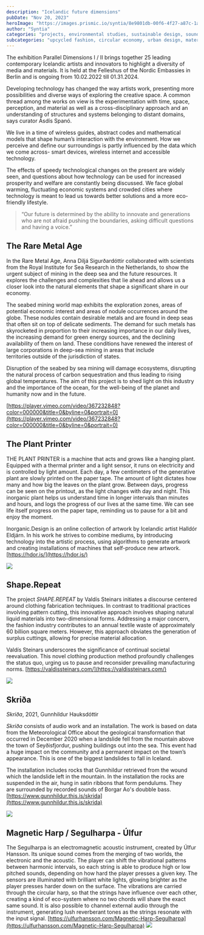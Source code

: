```yaml
---
description: "Icelandic future dimensions"
pubDate: "Nov 20, 2023"
heroImage: "https://images.prismic.io/syntia/8e9801db-00f6-4f27-a87c-1aafca357b20_20231119_155548.jpg?auto=compress,format"
author: "Syntia"
categories: "projects, environmental studies, sustainable design, sound studies"
subcategories: "upcycled fashion, circular economy, urban design, material design"
---
```


The exhibition Parallel Dimensions I / II brings together 25 leading
contemporary Icelandic artists and innovators to highlight a diversity of media
and materials. It is held at the Felleshus of the Nordic Embassies in Berlin and
is ongoing from 10.02.2022 till 01.31.2024.

Developing technology has changed the way artists work, presenting more
possibilities and diverse ways of exploring the creative space. A common thread
among the works on view is the experimentation with time, space, perception, and
material as well as a cross-disciplinary approach and an understanding of
structures and systems belonging to distant domains, says curator Ásdís Spanó.

We live in a time of wireless guides, abstract codes and mathematical models
that shape human’s interaction with the environment. How we perceive and define
our surroundings is partly influenced by the data which we come across- smart
devices, wireless internet and accessible technology.

The effects of speedy technological changes on the present are widely seen, and
questions about how technology can be used for increased prosperity and welfare
are constantly being discussed. We face global warming, fluctuating economic
systems and crowded cities where technology is meant to lead us towards better
solutions and a more eco-friendly lifestyle.

> “Our future is determined by the ability to innovate and generations who are
> not afraid pushing the boundaries, asking difficult questions and having a
> voice.”

## The Rare Metal Age

In the Rare Metal Age, Anna Diljá Sigurðardóttir collaborated with scientists
from the Royal Institute for Sea Research in the Netherlands, to show the urgent
subject of mining in the deep sea and the future resources. It explores the
challenges and complexities that lie ahead and allows us a closer look into the
natural elements that shape a significant share in our economy.

The seabed mining world map exhibits the exploration zones, areas of potential
economic interest and areas of nodule occurrences around the globe. These
nodules contain desirable metals and are found in deep seas that often sit on
top of delicate sediments. The demand for such metals has skyrocketed in
proportion to their increasing importance in our daily lives, the increasing
demand for green energy sources, and the declining availability of them on
land. These conditions have renewed the interest of large corporations
in deep-sea mining in areas that include territories outside of the jurisdiction
of states.

Disruption of the seabed by sea mining will damage ecosystems, disrupting
the natural process of carbon sequestration and thus leading to rising global
temperatures. The aim of this project is to shed light on this industry and
the importance of the ocean, for the well-being of the planet and humanity now
and in the future.

[https://player.vimeo.com/video/367232848?color=000000&title=0&byline=0&portrait=0](https://player.vimeo.com/video/367232848?color=000000&title=0&byline=0&portrait=0)

## The Plant Printer

THE PLANT PRINTER is a machine that acts and grows like a hanging plant.
Equipped with a thermal printer and a light sensor, it runs on electricity and
is controlled by light amount. Each day, a few centimeters of the generative
plant are slowly printed on the paper tape. The amount of light dictates how
many and how big the leaves on the plant grow. Between days, progress can be
seen on the printout, as the light changes with day and night. This inorganic
plant helps us understand time in longer intervals than minutes and hours, and
logs the progress of our lives at the same time. We can see life itself progress
on the paper tape, reminding us to pause for a bit and enjoy the moment.

Inorganic.Design is an online collection of artwork by Icelandic artist Halldór
Eldjárn. In his work he strives to combine mediums, by introducing technology
into the artistic process, using algorithms to generate artwork and creating
installations of machines that self-produce new artwork.
[https://hdor.is/](https://hdor.is/)

![](https://images.prismic.io/syntia/8e9801db-00f6-4f27-a87c-1aafca357b20_20231119_155548.jpg?auto=compress,format)

## Shape.Repeat

The project _SHAPE.REPEAT_ by Valdís Steinars initiates a discourse centered
around clothing fabrication techniques. In contrast to traditional practices
involving pattern cutting, this innovative approach involves shaping natural
liquid materials into two-dimensional forms. Addressing a major concern, the
fashion industry contributes to an annual textile waste of approximately 60
billion square meters. However, this approach obviates the generation of surplus
cuttings, allowing for precise material allocation.

Valdís Steinars underscores the significance of continual societal reevaluation.
This novel clothing production method profoundly challenges the status quo,
urging us to pause and reconsider prevailing manufacturing norms.
[https://valdissteinars.com/](https://valdissteinars.com/)

![](https://images.prismic.io/syntia/243375c4-70a9-4c38-8732-fc3b063bbdfc_IMG_20231119_153615.jpg?auto=compress,format)

## Skriða

_Skriða_, 2021, Gunnhildur Hauksdóttir

_Skriða_ consists of audio work and an installation. The work is based on data
from the Meteorological Office about the geological transformation that occurred
in December 2020 when a landslide fell from the mountain above the town of
Seyðisfjordur, pushing buildings out into the sea. This event had a huge impact
on the community and a permanent impact on the town’s appearance. This is one of
the biggest landslides to fall in Iceland.

The installation includes rocks that Gunnhildur retrieved from the wound which
the landslide left in the mountain. In the installation the rocks are suspended
in the air, hung in satin ribbons that form pendulums. They are surrounded
by recorded sounds of Borgar Ao's doubble bass.
[https://www.gunnhildur.this.is/skrida](https://www.gunnhildur.this.is/skrida)

![](https://images.prismic.io/syntia/604eee60-c995-4b69-b35d-8afaf5f8cc72_IMG_20231119_184057.jpg?auto=compress,format)

## Magnetic Harp / Segulharpa - Úlfur

The Segulharpa is an electromagnetic acoustic instrument, created by Úlfur
Hansson. Its unique sound comes from the merging of two worlds, the electronic
and the acoustic. The player can shift the vibrational patterns between harmonic
intervals, so each string is able to produce high or low pitched sounds,
depending on how hard the player presses a given key. The sensors are
illuminated with brilliant white lights, glowing brighter as the player presses
harder down on the surface. The vibrations are carried through the circular
harp, so that the strings have influence over each other, creating a kind of
eco-system where no two chords will share the exact same sound. It is also
possible to channel external audio through the instrument, generating lush
reverberant tones as the strings resonate with the input signal.
[https://ulfurhansson.com/Magnetic-Harp-Segulharpa](https://ulfurhansson.com/Magnetic-Harp-Segulharpa)
![](https://images.prismic.io/syntia/f66b70e0-b8d3-48dc-88fd-8306ff6cdc2f_IMG_20231119_153657.jpg?auto=compress,format)

